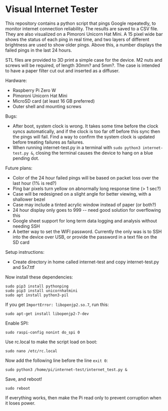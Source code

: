 # Visual Internet Tester

This repository contains a python script that pings Google repeatedly, to monitor internet connection reliability. The results are saved to a CSV file. They are also visualized on a Pimoroni Unicorn Hat Mini. A 15 pixel wide bar shows the status of each ping in real time, and two layers of different brightness are used to show older pings. Above this, a number displays the failed pings in the last 24 hours.

STL files are provided to 3D print a simple case for the device. M2 nuts and screws will be required, of length 30mm? and 5mm?. The case is intended to have a paper filter cut out and inserted as a diffuser.


Hardware:
  - Raspberry Pi Zero W
  - Pimoroni Unicorn Hat Mini
  - MicroSD card (at least 16 GB preferred)
  - Outer shell and mounting screws


Bugs:
  - After boot, system clock is wrong. It takes some time before the clock syncs automatically, and if the clock is too far off before this sync then the pings will fail. Find a way to confirm the system clock is updated before treating failures as failures.
  - When running internet-test.py in a terminal with `sudo python3 internet-test.py &`, closing the terminal causes the device to hang on a blue pending dot.

Future plans:
  - Color of the 24 hour failed pings will be based on packet loss over the last hour (1% is red?)
  - Ping bar pixels turn yellow on abnormally long response time (> 1 sec?)
  - Case will be redesigned on a slight angle for better viewing, with a shallower bezel
  - Case may include a tinted acrylic window instead of paper (or both?)
  - 24 hour display only goes to 999 -- need good solution for overflowing this
  - Google sheet support for long term data logging and analysis without needing SSH
  - A better way to set the WIFI password. Currently the only was is to SSH into the device over USB, or provide the password in a text file on the SD card


Setup instructions:
 - Create directory in home called internet-test and copy internet-test.py and 5x7.ttf

Now install these dependencies:
```
sudo pip3 install pythonping
sudo pip3 install unicornhatmini
sudo apt install python3-pil
```
If you get `ImportError: libopenjp2.so.7`, run this:
```
sudo apt-get install libopenjp2-7-dev
```
Enable SPI:
```
sudo raspi-config nonint do_spi 0
```
Use rc.local to make the script load on boot:
```
sudo nano /etc/rc.local
```
Now add the following line before the line `exit 0`:
```
sudo python3 /home/pi/internet-test/internet_test.py &
```
Save, and reboot!
```
sudo reboot
```
If everything works, then make the Pi read only to prevent corruption when it loses power.